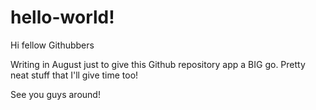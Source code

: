 # hello-world!

Hi fellow Githubbers

Writing in August just to give this Github repository app a BIG go.  Pretty neat stuff that I'll give time too!

See you guys around!
